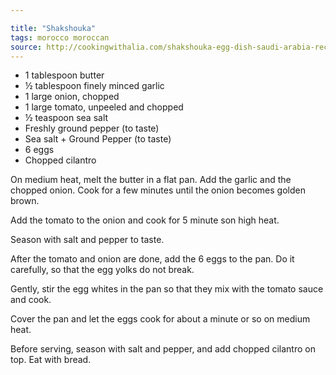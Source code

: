 ```yaml
---

title: "Shakshouka"
tags: morocco moroccan
source: http://cookingwithalia.com/shakshouka-egg-dish-saudi-arabia-recipe-episode-176/
---
```

* 1 tablespoon butter
* ½ tablespoon finely minced garlic
* 1 large onion, chopped
* 1 large tomato, unpeeled and chopped
* ½ teaspoon sea salt
* Freshly ground pepper (to taste)
* Sea salt + Ground Pepper (to taste)
* 6 eggs
* Chopped cilantro

On medium heat, melt the butter in a flat pan. Add the garlic and the chopped onion. Cook for a few minutes until the onion becomes golden brown.

Add the tomato to the onion and cook for 5 minute son high heat.

Season with salt and pepper to taste.

After the tomato and onion are done, add the 6 eggs to the pan. Do it carefully, so that the egg yolks do not break.

Gently, stir the egg whites in the pan so that they mix with the tomato sauce and cook.

Cover the pan and let the eggs cook for about a minute or so on medium heat.

Before serving, season with salt and pepper, and add chopped cilantro on top. Eat with bread.
